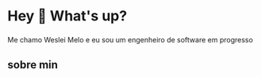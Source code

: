 <h1 align="left">Hey 👋 What's up?</h1>

###

<p align="left">Me chamo Weslei Melo e eu sou um engenheiro de software em progresso</p>

###

<h2 align="left"> sobre min </h2>

